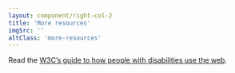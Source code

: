 ```yaml
---
layout: component/right-col-2
title: 'More resources'
imgSrc: ''
altClass: 'more-resources'
---
```


Read the [W3C’s guide to how people with disabilities use the web](#).

